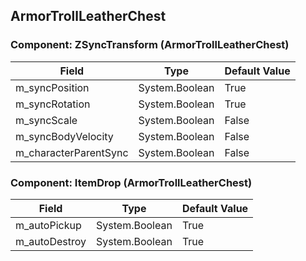 ## ArmorTrollLeatherChest

### Component: ZSyncTransform (ArmorTrollLeatherChest)

|Field|Type|Default Value|
|---|---|---|
|m_syncPosition|System.Boolean|True|
|m_syncRotation|System.Boolean|True|
|m_syncScale|System.Boolean|False|
|m_syncBodyVelocity|System.Boolean|False|
|m_characterParentSync|System.Boolean|False|

### Component: ItemDrop (ArmorTrollLeatherChest)

|Field|Type|Default Value|
|---|---|---|
|m_autoPickup|System.Boolean|True|
|m_autoDestroy|System.Boolean|True|

